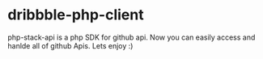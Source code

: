 # dribbble-php-client

php-stack-api is a php SDK for github api. Now you can easily access and hanlde all of github Apis. Lets enjoy :)